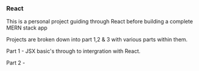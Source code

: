### React ###

This is a personal project guiding through React before building a complete MERN stack app

Projects are broken down into part 1,2 & 3 with various parts within them.

Part 1 - JSX basic's through to intergration with React.

Part 2 -
